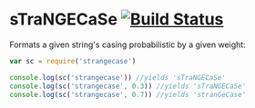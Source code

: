 # sTraNGECaSe [![Build Status](https://travis-ci.org/seriousManual/strangecase.png)](https://travis-ci.org/seriousManual/strangecase)

Formats a given string's casing probabilistic by a given weight:

````javascript
var sc = require('strangecase')

console.log(sc('strangecase')) //yields 'sTraNGECaSe'
console.log(sc('strangecase', 0.3)) //yields 'sTraNGECaSe'
console.log(sc('strangecase', 0.7)) //yields 'stranGeCase'
````
